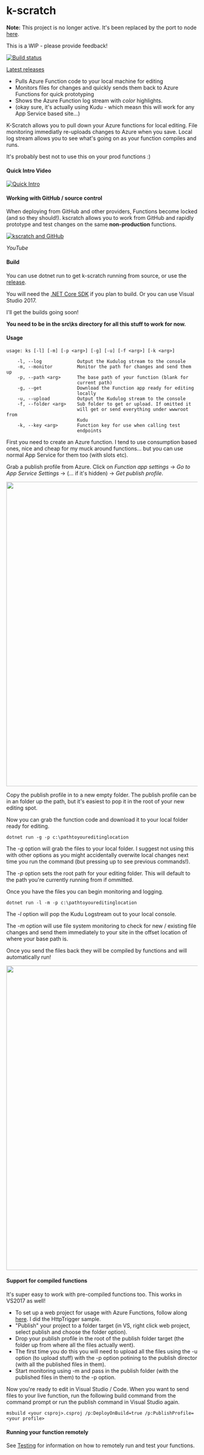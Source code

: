 # k-scratch

**Note:** This project is no longer active. It's been replaced by the port to node [here](https://github.com/jakkaj/k-scratch-node). 

This is a WIP - please provide feedback!

[![Build status](https://ci.appveyor.com/api/projects/status/3e3bkjyc7ia4gy59/branch/master?svg=true)](https://ci.appveyor.com/project/jakkaj/k-scratch/branch/master)

[Latest releases](https://github.com/jakkaj/k-scratch/releases)

 - Pulls Azure Function code to your local machine for editing
 - Monitors files for changes and quickly sends them back to Azure Functions for quick prototyping
 - Shows the Azure Function log stream with *color* highlights. 
 - (okay sure, it's actually using Kudu - which measn this will work for any App Service based site...)


K-Scratch allows you to pull down your Azure functions for local editing. File monitoring immediatly re-uploads changes to Azure when you save. Local log stream allows you to see what's going on as your function compiles and runs. 

It's probably best not to use this on your prod functions :)

#### Quick Intro Video
[![Quick Intro](http://img.youtube.com/vi/J6y_K6dUhSQ/0.jpg)](http://www.youtube.com/watch?v=J6y_K6dUhSQ "Quick Intro")


#### Working with GitHub / source control

When deploying from GitHub and other providers, Functions become locked (and so they should!). kscratch allows you to work from GitHub and rapidly prototype and test changes on the same **non-production** functions. 

[![kscratch and GitHub](http://img.youtube.com/vi/hN2bL7pxx7w/0.jpg)](http://www.youtube.com/watch?v=hN2bL7pxx7w "kscratch and GitHub")

*YouTube*

#### Build

You can use dotnet run to get k-scratch running from source, or use the [release](https://github.com/jakkaj/k-scratch/releases). 

You will need the [.NET Core SDK](https://www.microsoft.com/net/core/#windowsvs2017) if you plan to build. Or you can use Visual Studio 2017. 

I'll get the builds going soon!

**You need to be in the src\ks directory for all this stuff to work for now.**

#### Usage

```
usage: ks [-l] [-m] [-p <arg>] [-g] [-u] [-f <arg>] [-k <arg>]

    -l, --log             Output the Kudulog stream to the console
    -m, --monitor         Monitor the path for changes and send them up
    -p, --path <arg>      The base path of your function (blank for
                          current path)
    -g, --get             Download the Function app ready for editing
                          locally
    -u, --upload          Output the Kudulog stream to the console
    -f, --folder <arg>    Sub folder to get or upload. If omitted it
                          will get or send everything under wwwroot from
                          Kudu
    -k, --key <arg>       Function key for use when calling test
                          endpoints
```

First you need to create an Azure function. I tend to use consumption based ones, nice and cheap for my muck around functions... but you can use normal App Service for them too (with slots etc). 

Grab a publish profile from Azure. Click on *Function app settings* -> *Go to App Service Settings* -> (... if it's hidden) -> *Get publish profile*. 

<image src="https://cloud.githubusercontent.com/assets/5225782/23344608/ac7c44d4-fcd3-11e6-90f2-0291a31f1522.gif" width="800px"/>

Copy the publish profile in to a new empty folder. The publish profile can be in an folder up the path, but it's easiest to pop it in the root of your new editing spot. 

Now you can grab the function code and download it to your local folder ready for editing. 

```
dotnet run -g -p c:\pathtoyoureditinglocation
```

The *-g* option will grab the files to your local folder. I suggest not using this with other options as you might accidentally overwite local changes next time you run the command (but pressing up to see previous commands!).

The *-p* option sets the root path for your editing folder. This will default to the path you're currently running from if ommitted. 

Once you have the files you can begin monitoring and logging. 

```
dotnet run -l -m -p c:\pathtoyoureditinglocation
```

The *-l* option will pop the Kudu Logstream out to your local console. 

The *-m* option will use file system monitoring to check for new / existing file changes and send them immediately to your site in the offset location of where your base path is.

Once you send the files back they will be compiled by functions and will automatically run!

<img src="https://cloud.githubusercontent.com/assets/5225782/23344942/7b6a1f28-fcd9-11e6-8cdc-5ca5df20db37.gif" width="800px"/>

#### Support for compiled functions

It's super easy to work with pre-compiled functions too. This works in VS2017 as well!

- To set up a web project for usage with Azure Functions, follow along [here](https://blogs.msdn.microsoft.com/appserviceteam/2017/03/16/publishing-a-net-class-library-as-a-function-app/). I did the HttpTrigger sample. 
- "Publish" your project to a folder target (in VS, right click web project, select publish and choose the folder option).
- Drop your publish profile in the root of the publish folder target (the folder up from where all the files actually went).
- The first time you do this you will need to upload all the files using the -u option (to upload stuff) with the -p option potining to the publish director (with all the published files in them).  
- Start monitoring using -m and pass in the publish folder (with the published files in them) to the -p option. 

Now you're ready to edit in Visual Studio / Code. When you want to send files to your live function, run the following build command from the command prompt or run the publish command in Visual Studio again. 

```
msbuild <your csproj>.csproj /p:DeployOnBuild=true /p:PublishProfile=<your profile>
```

#### Running your function remotely

See [Testing](https://github.com/jakkaj/k-scratch/blob/master/docs/testing.md) for information on how to remotely run and test your functions. 
